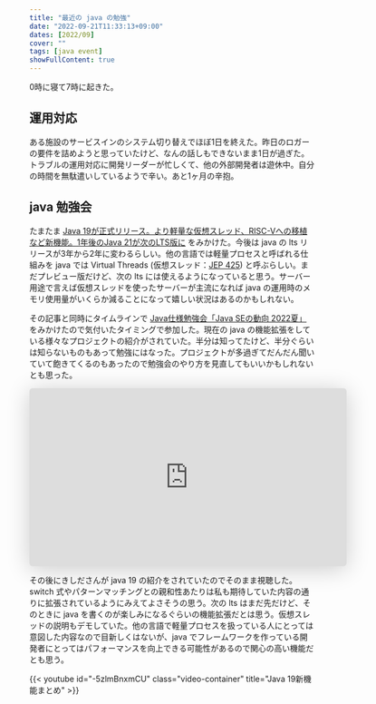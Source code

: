 ```yaml
---
title: "最近の java の勉強"
date: "2022-09-21T11:33:13+09:00"
dates: [2022/09]
cover: ""
tags: [java event]
showFullContent: true
---
```


0時に寝て7時に起きた。

## 運用対応

ある施設のサービスインのシステム切り替えでほぼ1日を終えた。昨日のロガーの要件を詰めようと思っていたけど、なんの話しもできないまま1日が過ぎた。トラブルの運用対応に開発リーダーが忙しくて、他の外部開発者は遊休中。自分の時間を無駄遣いしているようで辛い。あと1ヶ月の辛抱。

## java 勉強会

たまたま [Java 19が正式リリース。より軽量な仮想スレッド、RISC-Vへの移植など新機能。1年後のJava 21が次のLTS版に](https://www.publickey1.jp/blog/22/java_19risc-v1java_21lts.html) をみかけた。今後は java の lts リリースが3年から2年に変わるらしい。他の言語では軽量プロセスと呼ばれる仕組みを java では Virtual Threads (仮想スレッド：[JEP 425](https://openjdk.org/jeps/425)) と呼ぶらしい。まだプレビュー版だけど、次の lts には使えるようになっていると思う。サーバー用途で言えば仮想スレッドを使ったサーバーが主流になれば java の運用時のメモリ使用量がいくらか減ることになって嬉しい状況はあるのかもしれない。

その記事と同時にタイムラインで [Java仕様勉強会「Java SEの動向 2022夏」](https://jjug.doorkeeper.jp/events/142958) をみかけたので気付いたタイミングで参加した。現在の java の機能拡張をしている様々なプロジェクトの紹介がされていた。半分は知ってたけど、半分ぐらいは知らないものもあって勉強にはなった。プロジェクトが多過ぎてだんだん聞いていて飽きてくるのもあったので勉強会のやり方を見直してもいいかもしれないとも思った。

<iframe class="speakerdeck-iframe" frameborder="0" src="https://speakerdeck.com/player/5174987a33c3400091288cfc1ed598e0" title="Java SEの動向 2022夏版" allowfullscreen="true" mozallowfullscreen="true" webkitallowfullscreen="true" style="border: 0px; background: padding-box padding-box rgba(0, 0, 0, 0.1); margin: 0px; padding: 0px; border-radius: 6px; box-shadow: rgba(0, 0, 0, 0.2) 0px 5px 40px; width: 560px; height: 314px;" data-ratio="1.78343949044586"></iframe>

その後にきしださんが java 19 の紹介をされていたのでそのまま視聴した。switch 式やパターンマッチングとの親和性あたりは私も期待していた内容の通りに拡張されているようにみえてよさそうの思う。次の lts はまだ先だけど、そのときに java を書くのが楽しみになるぐらいの機能拡張だとは思う。仮想スレッドの説明もデモしていた。他の言語で軽量プロセスを扱っている人にとっては意図した内容なので目新しくはないが、java でフレームワークを作っている開発者にとってはパフォーマンスを向上できる可能性があるので関心の高い機能だとも思う。

{{< youtube id="-5zlmBnxmCU" class="video-container" title="Java 19新機能まとめ" >}}
